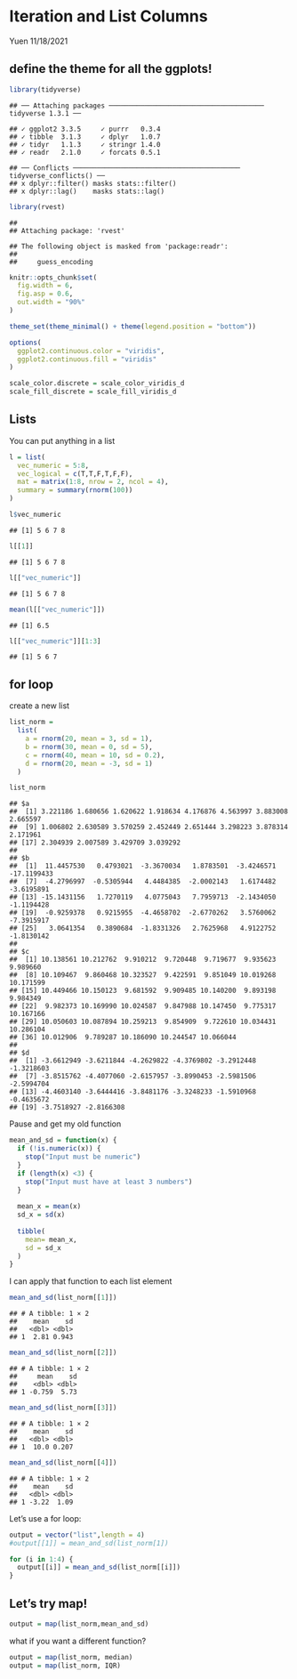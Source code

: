 Iteration and List Columns
================
Yuen
11/18/2021

## define the theme for all the ggplots!

``` r
library(tidyverse)
```

    ## ── Attaching packages ─────────────────────────────────────── tidyverse 1.3.1 ──

    ## ✓ ggplot2 3.3.5     ✓ purrr   0.3.4
    ## ✓ tibble  3.1.3     ✓ dplyr   1.0.7
    ## ✓ tidyr   1.1.3     ✓ stringr 1.4.0
    ## ✓ readr   2.1.0     ✓ forcats 0.5.1

    ## ── Conflicts ────────────────────────────────────────── tidyverse_conflicts() ──
    ## x dplyr::filter() masks stats::filter()
    ## x dplyr::lag()    masks stats::lag()

``` r
library(rvest)
```

    ## 
    ## Attaching package: 'rvest'

    ## The following object is masked from 'package:readr':
    ## 
    ##     guess_encoding

``` r
knitr::opts_chunk$set(
  fig.width = 6,
  fig.asp = 0.6,
  out.width = "90%"
)

theme_set(theme_minimal() + theme(legend.position = "bottom"))

options(
  ggplot2.continuous.color = "viridis",
  ggplot2.continuous.fill = "viridis"
)

scale_color.discrete = scale_color_viridis_d
scale_fill_discrete = scale_fill_viridis_d
```

## Lists

You can put anything in a list

``` r
l = list(
  vec_numeric = 5:8,
  vec_logical = c(T,T,F,T,F,F),
  mat = matrix(1:8, nrow = 2, ncol = 4),
  summary = summary(rnorm(100))
)
```

``` r
l$vec_numeric
```

    ## [1] 5 6 7 8

``` r
l[[1]]
```

    ## [1] 5 6 7 8

``` r
l[["vec_numeric"]]
```

    ## [1] 5 6 7 8

``` r
mean(l[["vec_numeric"]])
```

    ## [1] 6.5

``` r
l[["vec_numeric"]][1:3]
```

    ## [1] 5 6 7

## for loop

create a new list

``` r
list_norm = 
  list(
    a = rnorm(20, mean = 3, sd = 1),
    b = rnorm(30, mean = 0, sd = 5),
    c = rnorm(40, mean = 10, sd = 0.2),
    d = rnorm(20, mean = -3, sd = 1)
  )
```

``` r
list_norm
```

    ## $a
    ##  [1] 3.221186 1.680656 1.620622 1.918634 4.176876 4.563997 3.883008 2.665597
    ##  [9] 1.006802 2.630589 3.570259 2.452449 2.651444 3.298223 3.878314 2.171961
    ## [17] 2.304939 2.007589 3.429709 3.039292
    ## 
    ## $b
    ##  [1]  11.4457530   0.4793021  -3.3670034   1.8783501  -3.4246571 -17.1199433
    ##  [7]  -4.2796997  -0.5305944   4.4484385  -2.0002143   1.6174482  -3.6195891
    ## [13] -15.1431156   1.7270119   4.0775043   7.7959713  -2.1434050  -1.1194428
    ## [19]  -0.9259378   0.9215955  -4.4658702  -2.6770262   3.5760062  -7.3915917
    ## [25]   3.0641354   0.3890684  -1.8331326   2.7625968   4.9122752  -1.8130142
    ## 
    ## $c
    ##  [1] 10.138561 10.212762  9.910212  9.720448  9.719677  9.935623  9.989660
    ##  [8] 10.109467  9.860468 10.323527  9.422591  9.851049 10.019268 10.171599
    ## [15] 10.449466 10.150123  9.681592  9.909485 10.140200  9.893198  9.984349
    ## [22]  9.982373 10.169990 10.024587  9.847988 10.147450  9.775317 10.167166
    ## [29] 10.050603 10.087894 10.259213  9.854909  9.722610 10.034431 10.286104
    ## [36] 10.012906  9.789287 10.186090 10.244547 10.066044
    ## 
    ## $d
    ##  [1] -3.6612949 -3.6211844 -4.2629822 -4.3769802 -3.2912448 -1.3218603
    ##  [7] -3.8515762 -4.4077060 -2.6157957 -3.8990453 -2.5981506 -2.5994704
    ## [13] -4.4603140 -3.6444416 -3.8481176 -3.3248233 -1.5910968 -0.4635672
    ## [19] -3.7518927 -2.8166308

Pause and get my old function

``` r
mean_and_sd = function(x) {
  if (!is.numeric(x)) {
    stop("Input must be numeric")
  }
  if (length(x) <3) {
    stop("Input must have at least 3 numbers")
  }
  
  mean_x = mean(x)
  sd_x = sd(x)
  
  tibble(
    mean= mean_x,
    sd = sd_x
  )
}
```

I can apply that function to each list element

``` r
mean_and_sd(list_norm[[1]])
```

    ## # A tibble: 1 × 2
    ##    mean    sd
    ##   <dbl> <dbl>
    ## 1  2.81 0.943

``` r
mean_and_sd(list_norm[[2]])
```

    ## # A tibble: 1 × 2
    ##     mean    sd
    ##    <dbl> <dbl>
    ## 1 -0.759  5.73

``` r
mean_and_sd(list_norm[[3]])
```

    ## # A tibble: 1 × 2
    ##    mean    sd
    ##   <dbl> <dbl>
    ## 1  10.0 0.207

``` r
mean_and_sd(list_norm[[4]])
```

    ## # A tibble: 1 × 2
    ##    mean    sd
    ##   <dbl> <dbl>
    ## 1 -3.22  1.09

Let’s use a for loop:

``` r
output = vector("list",length = 4)
#output[[1]] = mean_and_sd(list_norm[1])

for (i in 1:4) {
  output[[i]] = mean_and_sd(list_norm[[i]])
}
```

## Let’s try map!

``` r
output = map(list_norm,mean_and_sd)
```

what if you want a different function?

``` r
output = map(list_norm, median)
output = map(list_norm, IQR)
```
